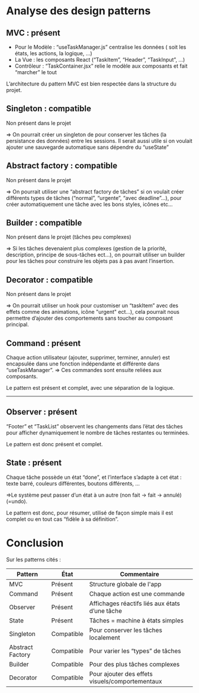 # Analyse des design patterns

## MVC : présent

- Pour le Modèle : “useTaskManager.js” centralise les données ( soit les états, les actions, la logique, …)
- La Vue : les composants React (“TaskItem”, “Header”, “TaskInput”, ...)
- Contrôleur : “TaskContainer.jsx” relie le modèle aux composants et fait “marcher” le tout

L’architecture du pattern MVC est bien respectée dans la structure du projet.

## Singleton : compatible

Non présent dans le projet

⇒ On pourrait créer un singleton de pour conserver les tâches (la persistance des données) entre les sessions.
Il serait aussi utile si on voulait ajouter une sauvegarde automatique sans dépendre du “useState”


## Abstract factory : compatible

Non présent dans le projet

⇒ On pourrait utiliser une “abstract factory de tâches” si on voulait créer différents types de tâches (“normal”, “urgente”, “avec deadline”...), pour créer automatiquement une tâche avec les bons styles, icônes etc…


## Builder : compatible

Non présent dans le projet (tâches peu complexes)

⇒ Si les tâches devenaient plus complexes (gestion de la priorité, description, principe de sous-tâches ect…), on pourrait utiliser un builder pour les tâches pour construire les objets pas à pas avant l’insertion.


## Decorator : compatible

Non présent dans le projet

⇒ On pourrait utiliser un hook pour customiser un “taskItem” avec des effets comme des animations, icône "urgent" ect...), cela pourrait nous permettre d’ajouter des comportements sans toucher au composant principal.


## Command : présent

Chaque action utilisateur (ajouter, supprimer, terminer, annuler) est encapsulée dans une fonction indépendante et différente dans “useTaskManager”.
⇒ Ces commandes sont ensuite reliées aux composants.

Le pattern est présent et complet, avec une séparation de la logique.

---

## Observer : présent

“Footer” et “TaskList” observent les changements dans l’état des tâches pour afficher dynamiquement le nombre de tâches restantes ou terminées.

Le pattern est donc présent et complet.

## State : présent

Chaque tâche possède un état “done”, et l’interface s’adapte à cet état : texte barré, couleurs différentes, boutons différents, …

⇒Le système peut passer d’un état à un autre (non fait → fait → annulé) (=undo).

Le pattern est donc, pour résumer, utilisé de façon simple mais il est complet ou en tout cas “fidèle à sa définition”.

# Conclusion

Sur les patterns cités  :

| Pattern           | État         | Commentaire |
|------------------|--------------|-------------|
| MVC         | Présent   | Structure globale de l'app |
| Command     | Présent   | Chaque action est une commande |
| Observer    |  Présent   | Affichages réactifs liés aux états d’une tâche |
| State       |  Présent   | Tâches = machine à états simples |
| Singleton   |  Compatible | Pour conserver les tâches localement |
| Abstract Factory |  Compatible | Pour varier les “types” de tâches |
| Builder     |  Compatible | Pour des plus tâches complexes |
| Decorator   |  Compatible | Pour ajouter des effets visuels/comportementaux |
